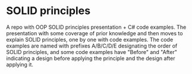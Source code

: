 # SOLID principles
A repo with OOP SOLID principles presentation + C# code examples.
The presentation with some coverage of prior knowledge and then moves to explain SOLID principles, one by one with code examples.
The code examples are named with prefixes A/B/C/D/E designating the order of SOLID principles, and some code examples have "Before" and "After" indicating a design before applying the principle and the design after applying it.
